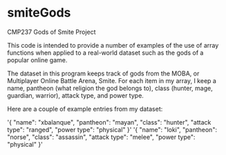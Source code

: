 # smiteGods
CMP237 Gods of Smite Project

This code is intended to provide a number of examples of the use of array functions when applied to a real-world dataset such as the gods of a popular online game.

The dataset in this program keeps track of gods from the MOBA, or Multiplayer Online Battle Arena, Smite. For each item in my array, I keep a name, pantheon (what religion the god belongs to), class (hunter, mage, guardian, warrior), attack type, and power type.

Here are a couple of example entries from my dataset:

'{ "name": "xbalanque", "pantheon": "mayan", "class": "hunter", "attack type": "ranged", "power type": "physical" }'
'{ "name": "loki", "pantheon": "norse", "class": "assassin", "attack type": "melee", "power type": "physical" }'
